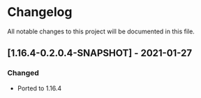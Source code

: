 # Changelog
All notable changes to this project will be documented in this file.

## [1.16.4-0.2.0.4-SNAPSHOT] - 2021-01-27
### Changed
 - Ported to 1.16.4
